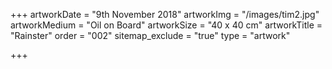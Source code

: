 +++
artworkDate = "9th November 2018"
artworkImg = "/images/tim2.jpg"
artworkMedium = "Oil on Board"
artworkSize = "40 x 40 cm"
artworkTitle = "Rainster"
order = "002"
sitemap_exclude = "true"
type = "artwork"

+++

